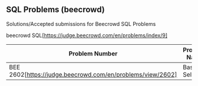## SQL Problems (beecrowd)
Solutions/Accepted submissions for Beecrowd SQL Problems

beecrowd SQL[https://judge.beecrowd.com/en/problems/index/9]

| Problem Number | Problem Name | Solution |
| -------------- | ------------ | -------- |
| BEE 2602[https://judge.beecrowd.com/en/problems/view/2602] | Basic Select | BEE2602[https://github.com/zlucasftw/beecrowd-sql-problems/tree/main/Problems/BEE2062] | 
